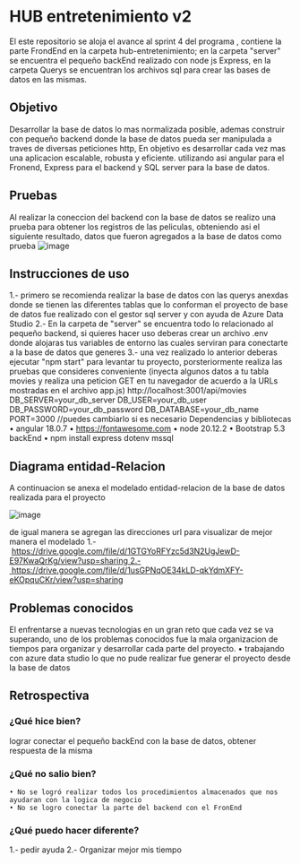# HUB entretenimiento v2

El este repositorio se aloja el avance al sprint 4 del programa , contiene la parte FrondEnd en la carpeta hub-entretenimiento; en la carpeta "server" se encuentra el pequeño backEnd realizado con node js Express, en la carpeta Querys se encuentran los archivos sql para crear las bases de datos en las mismas.

## Objetivo
Desarrollar la base de datos lo mas normalizada posible, ademas construir con pequeño backend donde la base de datos pueda ser manipulada a traves de diversas peticiones http, En objetivo es desarrollar cada vez mas una aplicacion escalable, robusta y eficiente. utilizando asi angular para el Fronend, Express para el backend y SQL server para la base de datos.
## Pruebas
Al realizar la coneccion del backend con la base de datos se realizo una prueba para obtener los registros de las peliculas, obteniendo asi el siguiente resultado, datos que fueron agregados a la base de datos como prueba
![image](https://github.com/user-attachments/assets/ae07c182-dd47-4ae6-a481-6494ef5cad32)

## Instrucciones de uso
1.- primero se recomienda realizar la base de datos con las querys anexdas donde se tienen las diferentes tablas que lo conforman el proyecto de base de datos fue realizado con el gestor sql server y con ayuda de Azure Data Studio 2.- En la carpeta de "server" se encuentra todo lo relacionado al pequeño backend, 
si quieres hacer uso deberas crear un archivo .env donde alojaras tus variables de entorno las cuales serviran para conectarte a la base de datos que generes 3.- una vez realizado lo anterior deberas ejecutar "npm start" para levantar tu proyecto, porsteriormente realiza las pruebas que consideres conveniente 
(inyecta algunos datos a tu tabla movies y realiza una peticion GET en tu navegador de acuerdo a la URLs mostradas en el archivo app.js) http://localhost:3001/api/movies
DB_SERVER=your_db_server DB_USER=your_db_user DB_PASSWORD=your_db_password DB_DATABASE=your_db_name PORT=3000 //puedes cambiarlo si es necesario
Dependencias y bibliotecas
    • angular 18.0.7
    • https://fontawesome.com
    • node 20.12.2
    • Bootstrap 5.3 backEnd
    • npm install express dotenv mssql
## Diagrama entidad-Relacion
A continuacion se anexa el modelado entidad-relacion de la base de datos realizada para el proyecto  

![image](https://github.com/user-attachments/assets/7424bf67-372a-4eab-b506-4720426977ef)


de igual manera se agregan las direcciones url para visualizar 
de mejor manera el modelado 1.- https://drive.google.com/file/d/1GTGYoRFYzc5d3N2UgJewD-E97KwaQrKg/view?usp=sharing 2.- https://drive.google.com/file/d/1usGPNqOE34kLD-qkYdmXFY-eKOpquCKr/view?usp=sharing
## Problemas conocidos
El enfrentarse a nuevas tecnologias en un gran reto que cada vez se va superando, uno de los problemas conocidos fue la mala organizacion de tiempos para organizar y desarrollar cada parte del proyecto.
    • trabajando con azure data studio lo que no pude realizar fue generar el proyecto desde la base de datos
## Retrospectiva
### ¿Qué hice bien?
lograr conectar el pequeño backEnd con la base de datos, obtener respuesta de la misma
### ¿Qué no salio bien?
    • No se logró realizar todos los procedimientos almacenados que nos ayudaran con la logica de negocio
    • No se logro conectar la parte del backend con el FronEnd
### ¿Qué puedo hacer diferente?
1.- pedir ayuda 2.- Organizar mejor mis tiempo
